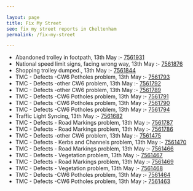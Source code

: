 ```yaml
---

layout: page
title: Fix My Street
seo: fix my street reports in Cheltenham
permalink: /fix-my-street

---
```


<!-- fix_marker starts -->

- Abandoned trolley in footpath, 13th May :- [7561931](https://www.fixmystreet.com/report/7561931)
- National speed limit signs, facing wrong way, 13th May :- [7561876](https://www.fixmystreet.com/report/7561876)
- Shopping trolley dumped., 13th May :- [7561844](https://www.fixmystreet.com/report/7561844)
- TMC - Defects -CW6 Potholes  problem, 13th May :- [7561793](https://www.fixmystreet.com/report/7561793)
- TMC - Defects -other CW6 problem, 13th May :- [7561792](https://www.fixmystreet.com/report/7561792)
- TMC - Defects -other CW6 problem, 13th May :- [7561789](https://www.fixmystreet.com/report/7561789)
- TMC - Defects -CW6 Potholes  problem, 13th May :- [7561791](https://www.fixmystreet.com/report/7561791)
- TMC - Defects -CW6 Potholes  problem, 13th May :- [7561790](https://www.fixmystreet.com/report/7561790)
- TMC - Defects -CW6 Potholes  problem, 13th May :- [7561794](https://www.fixmystreet.com/report/7561794)
- Traffic Light Syncing, 13th May :- [7561682](https://www.fixmystreet.com/report/7561682)
- TMC - Defects - Road Markings problem, 13th May :- [7561787](https://www.fixmystreet.com/report/7561787)
- TMC - Defects - Road Markings problem, 13th May :- [7561786](https://www.fixmystreet.com/report/7561786)
- TMC - Defects -other CW6 problem, 13th May :- [7561475](https://www.fixmystreet.com/report/7561475)
- TMC - Defects - Kerbs and Channels problem, 13th May :- [7561470](https://www.fixmystreet.com/report/7561470)
- TMC - Defects - Road Markings problem, 13th May :- [7561466](https://www.fixmystreet.com/report/7561466)
- TMC - Defects - Vegetation problem, 13th May :- [7561467](https://www.fixmystreet.com/report/7561467)
- TMC - Defects - Road Markings problem, 13th May :- [7561469](https://www.fixmystreet.com/report/7561469)
- TMC - Defects - Vegetation problem, 13th May :- [7561468](https://www.fixmystreet.com/report/7561468)
- TMC - Defects -CW6 Potholes  problem, 13th May :- [7561464](https://www.fixmystreet.com/report/7561464)
- TMC - Defects -CW6 Potholes  problem, 13th May :- [7561463](https://www.fixmystreet.com/report/7561463)

<!-- fix_marker ends -->